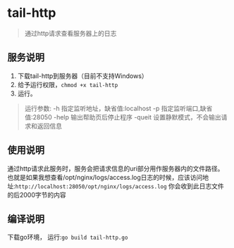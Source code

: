 # tail-http
> 通过http请求查看服务器上的日志

## 服务说明
1. 下载tail-http到服务器（目前不支持Windows）
2. 给予运行权限，`chmod +x tail-http`
3. 运行。
> 运行参数:
-h 指定监听地址，缺省值:localhost
-p 指定监听端口,缺省值:28050
-help 输出帮助页后停止程序
-queit 设置静默模式，不会输出请求和返回信息

## 使用说明
通过http请求此服务时，服务会把请求信息的uri部分用作服务器内的文件路径。
也就是如果我想查看/opt/nginx/logs/access.log日志的时候，应该访问地址:`http://localhost:28050/opt/nginx/logs/access.log`
你会收到此日志文件的后2000字节的内容

## 编译说明
下载go环境，
运行:`go build tail-http.go`

